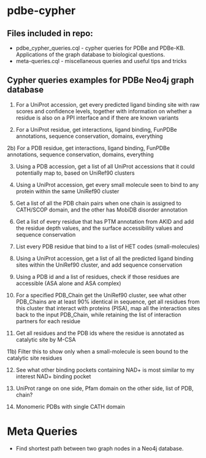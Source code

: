 # pdbe-cypher

## Files included in repo:

- pdbe_cypher_queries.cql - cypher queries for PDBe and PDBe-KB. Applications of the graph database to biological questions.
- meta-queries.cql - miscellaneous queries and useful tips and tricks 

## Cypher queries examples for PDBe Neo4j graph database

1) For a UniProt accession, get every predicted ligand binding site with raw scores and confidence levels, together with information on whether a residue is also on a PPI interface and if there are known variants

2) For a UniProt residue, get interactions, ligand binding, FunPDBe annotations, sequence conservation, domains, everything

2b) For a PDB residue, get interactions, ligand binding, FunPDBe annotations, sequence conservation, domains, everything

3) Using a PDB accession, get a list of all UniProt accessions that it could potentially map to, based on UniRef90 clusters

4) Using a UniProt accession, get every small molecule seen to bind to any protein within the same UniRef90 cluster

5) Get a list of all the PDB chain pairs when one chain is assigned to CATH/SCOP domain, and the other has MobiDB disorder annotation

6) Get a list of every residue that has PTM annotation from AKID and add the residue depth values, and the surface accessibility values and sequence conservation

7) List every PDB residue that bind to a list of HET codes (small-molecules)

8) Using a UniProt accession, get a list of all the predicted ligand binding sites within the UniRef90 cluster, and add sequence conservation

9) Using a PDB id and a list of residues, check if those residues are accessible (ASA alone and ASA complex)

10) For a specified PDB_Chain get the UniRef90 cluster, see what other PDB_Chains are at least 90% identical in sequence, get all residues from this cluster that interact with proteins (PISA), map all the interaction sites back to the input PDB_Chain, while retaining the list of interaction partners for each residue

11) Get all residues and the PDB ids where the residue is annotated as catalytic site by M-CSA

11b) Filter this to show only when a small-molecule is seen bound to the catalytic site residues

12) See what other binding pockets containing NAD+ is most similar to my interest NAD+ binding pocket

13) UniProt range on one side, Pfam domain on the other side, list of PDB, chain?

14) Monomeric PDBs with single CATH domain

# Meta Queries
- Find shortest path between two graph nodes in a Neo4j database.
